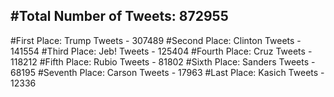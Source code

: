 #Total Number of Tweets: 872955 
---
#First Place: Trump Tweets - 307489
#Second Place: Clinton Tweets - 141554
#Third Place: Jeb! Tweets - 125404
#Fourth Place: Cruz Tweets - 118212
#Fifth Place: Rubio Tweets - 81802
#Sixth Place: Sanders Tweets - 68195
#Seventh Place: Carson Tweets - 17963
#Last Place: Kasich Tweets - 12336
